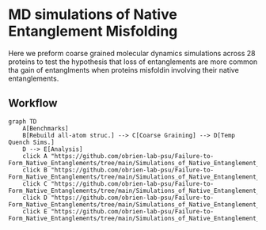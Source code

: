 # MD simulations of Native Entanglement Misfolding
Here we preform coarse grained molecular dynamics simulations across 28 proteins to test the hypothesis that loss of entanglements are more common tha gain of entanglments when proteins misfoldin involving their native entanglements.   

## Workflow

```mermaid
graph TD
    A[Benchmarks]
    B[Rebuild all-atom struc.] --> C[Coarse Graining] --> D[Temp Quench Sims.] 
    D --> E[Analysis]
    click A "https://github.com/obrien-lab-psu/Failure-to-Form_Native_Entanglements/tree/main/Simulations_of_Native_Entanglement_Misfolding/Benchmarks"
    click B "https://github.com/obrien-lab-psu/Failure-to-Form_Native_Entanglements/tree/main/Simulations_of_Native_Entanglement_Misfolding/Rebuild_AllAtom_structures"
    click C "https://github.com/obrien-lab-psu/Failure-to-Form_Native_Entanglements/tree/main/Simulations_of_Native_Entanglement_Misfolding/Coarse_Graining_Model"
    click D "https://github.com/obrien-lab-psu/Failure-to-Form_Native_Entanglements/tree/main/Simulations_of_Native_Entanglement_Misfolding/Temp_Quench_Dynamics"
    click E "https://github.com/obrien-lab-psu/Failure-to-Form_Native_Entanglements/tree/main/Simulations_of_Native_Entanglement_Misfolding/Trajectory_Analysis"  
    
```


